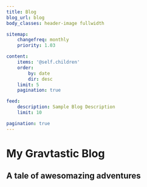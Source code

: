```yaml
---
title: Blog
blog_url: blog
body_classes: header-image fullwidth

sitemap:
    changefreq: monthly
    priority: 1.03

content:
    items: '@self.children'
    order:
        by: date
        dir: desc
    limit: 5
    pagination: true

feed:
    description: Sample Blog Description
    limit: 10

pagination: true
---
```


# My Gravtastic Blog
## A tale of **awesomazing** adventures
